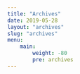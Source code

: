 ```yaml
---
title: "Archives"
date: 2019-05-28
layout: "archives"
slug: "archives"
menu:
    main:
        weight: -80
        pre: archives
---
```

